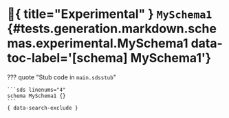 [//]: # (DO NOT EDIT THIS FILE DIRECTLY. Instead, edit the corresponding stub file and execute `npm run docs:api`.)

# :test_tube:{ title="Experimental" } <code class="doc-symbol doc-symbol-schema"></code> `MySchema1` {#tests.generation.markdown.schemas.experimental.MySchema1 data-toc-label='[schema] MySchema1'}

??? quote "Stub code in `main.sdsstub`"

    ```sds linenums="4"
    schema MySchema1 {}
    ```
    { data-search-exclude }
